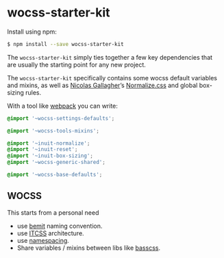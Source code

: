 # wocss-starter-kit

Install using npm:

```sh
$ npm install --save wocss-starter-kit
```

The `wocss-starter-kit` simply ties together a few key dependencies that are usually the starting point for any new project.

The `wocss-starter-kit` specifically contains some wocss default variables and mixins, as well as [Nicolas Gallagher](https://twitter.com/necolas)’s [Normalize.css](https://github.com/necolas/normalize.css) and global box-sizing rules.

With a tool like [webpack](https://webpack.github.io/) you can write:

```scss
@import '~wocss-settings-defaults';

@import '~wocss-tools-mixins';

@import '~inuit-normalize';
@import '~inuit-reset';
@import '~inuit-box-sizing';
@import '~wocss-generic-shared';

@import '~wocss-base-defaults';
```

## WOCSS

This starts from a personal need

* use [bemit](http://csswizardry.com/2015/08/bemit-taking-the-bem-naming-convention-a-step-further/) naming convention.
* use  [ITCSS](http://csswizardry.net/talks/2014/11/itcss-dafed.pdf) architecture.
* use  [namespacing](http://csswizardry.com/2015/03/more-transparent-ui-code-with-namespaces/).
* Share variables / mixins between libs like [basscss](basscss.com).
